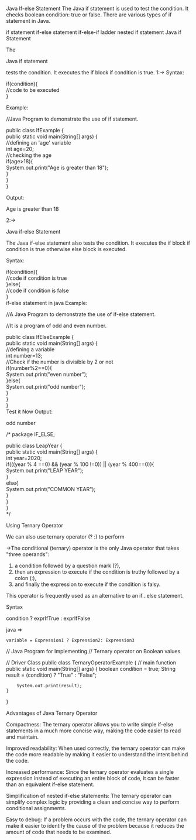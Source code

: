 Java If-else Statement
The Java if statement is used to test the condition. It checks boolean condition: true or false. There are various types of if statement in Java.

if statement
if-else statement
if-else-if ladder
nested if statement
Java if Statement


The 

Java if statement 

tests the condition. It executes the if block if condition is true.
1:->
Syntax:

if(condition){  
//code to be executed  
}  

Example:


//Java Program to demonstrate the use of if statement.  


public class IfExample {  
public static void main(String[] args) {  
      //defining an 'age' variable  
    int age=20;  
          //checking the age  
    if(age>18){  
        System.out.print("Age is greater than 18");  
    }  
}  
}  

Output:

Age is greater than 18


2:->


Java if-else Statement


The Java if-else statement also tests the condition. It executes the if block if condition is true otherwise else block is executed.

Syntax:

if(condition){  
//code if condition is true  
}else{  
//code if condition is false  
}  
if-else statement in java
Example:

//A Java Program to demonstrate the use of if-else statement.  



//It is a program of odd and even number.


public class IfElseExample {  
public static void main(String[] args) {  
    //defining a variable  
    int number=13;  
    //Check if the number is divisible by 2 or not  
    if(number%2==0){  
        System.out.print("even number");  
    }else{  
        System.out.print("odd number");  
    }  
}  
}  
Test it Now
Output:

odd number

/*
package IF_ELSE;

public class LeapYear {    
    public static void main(String[] args) {    
        int year=2020;    
        if(((year % 4 ==0) && (year % 100 !=0)) || (year % 400==0)){  
            System.out.print("LEAP YEAR");  
        }  
        else{  
            System.out.print("COMMON YEAR");  
        }  
    }    
    }    
*/


Using Ternary Operator

We can also use ternary operator (? :) to perform 

->The conditional (ternary) operator is the only Java operator that takes "three operands":

   1. a condition followed by a question mark (?),
   2. then an expression to execute if the condition is truthy followed by a colon (:), 
   3. and finally the expression to execute if the condition is falsy. 

This operator is frequently used as an alternative to an if...else statement.

Syntax

condition ? exprIfTrue : exprIfFalse

java =>
   
    variable = Expression1 ? Expression2: Expression3


// Java Program for Implementing 
// Ternary operator on Boolean values

// Driver Class
public class TernaryOperatorExample {
      // main function
    public static void main(String[] args)
    {
        boolean condition = true;
        String result = (condition) ? "True" : "False";
      
        System.out.print(result);
    }
}


Advantages of Java Ternary Operator

Compactness: The ternary operator allows you to write simple if-else statements in a much more concise way, making the code easier to read and maintain.

Improved readability: When used correctly, the ternary operator can make the code more readable by making it easier to understand the intent behind the code.

Increased performance: Since the ternary operator evaluates a single expression instead of executing an entire block of code, it can be faster than an equivalent if-else statement.

Simplification of nested if-else statements: The ternary operator can simplify complex logic by providing a clean and concise way to perform conditional assignments.

Easy to debug: If a problem occurs with the code, the ternary operator can make it easier to identify the cause of the problem because it reduces the amount of code that needs to be examined.
